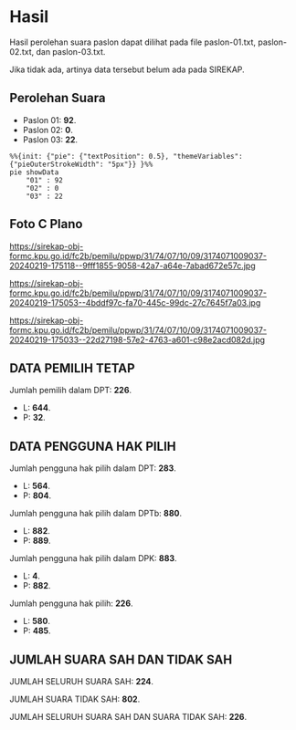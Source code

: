 # Hasil

Hasil perolehan suara paslon dapat dilihat pada file paslon-01.txt, paslon-02.txt, dan paslon-03.txt.

Jika tidak ada, artinya data tersebut belum ada pada SIREKAP.

## Perolehan Suara

 * Paslon 01: **92**.
 * Paslon 02: **0**.
 * Paslon 03: **22**.

```mermaid
%%{init: {"pie": {"textPosition": 0.5}, "themeVariables": {"pieOuterStrokeWidth": "5px"}} }%%
pie showData
    "01" : 92
    "02" : 0
    "03" : 22
```
## Foto C Plano

https://sirekap-obj-formc.kpu.go.id/fc2b/pemilu/ppwp/31/74/07/10/09/3174071009037-20240219-175118--9fff1855-9058-42a7-a64e-7abad672e57c.jpg

https://sirekap-obj-formc.kpu.go.id/fc2b/pemilu/ppwp/31/74/07/10/09/3174071009037-20240219-175053--4bddf97c-fa70-445c-99dc-27c7645f7a03.jpg

https://sirekap-obj-formc.kpu.go.id/fc2b/pemilu/ppwp/31/74/07/10/09/3174071009037-20240219-175033--22d27198-57e2-4763-a601-c98e2acd082d.jpg

## DATA PEMILIH TETAP

Jumlah pemilih dalam DPT: **226**.
 * L: **644**.
 * P: **32**.

## DATA PENGGUNA HAK PILIH

Jumlah pengguna hak pilih dalam DPT: **283**.
 * L: **564**.
 * P: **804**.

Jumlah pengguna hak pilih dalam DPTb: **880**.
 * L: **882**.
 * P: **889**.

Jumlah pengguna hak pilih dalam DPK: **883**.
 * L: **4**.
 * P: **882**.

Jumlah pengguna hak pilih: **226**.
 * L: **580**.
 * P: **485**.

## JUMLAH SUARA SAH DAN TIDAK SAH

JUMLAH SELURUH SUARA SAH: **224**.

JUMLAH SUARA TIDAK SAH: **802**.

JUMLAH SELURUH SUARA SAH DAN SUARA TIDAK SAH: **226**.
